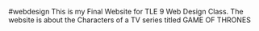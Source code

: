 #webdesign
This is my Final Website for TLE 9 Web Design Class. The website is about the Characters of a TV series titled GAME OF THRONES

